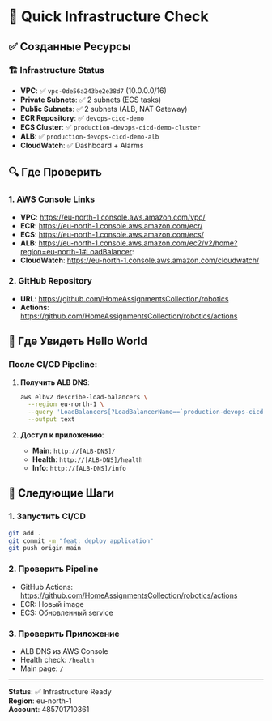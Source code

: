 # 🚀 Quick Infrastructure Check

## ✅ Созданные Ресурсы

### 🏗️ Infrastructure Status
- **VPC**: ✅ `vpc-0de56a243be2e38d7` (10.0.0.0/16)
- **Private Subnets**: ✅ 2 subnets (ECS tasks)
- **Public Subnets**: ✅ 2 subnets (ALB, NAT Gateway)
- **ECR Repository**: ✅ `devops-cicd-demo`
- **ECS Cluster**: ✅ `production-devops-cicd-demo-cluster`
- **ALB**: ✅ `production-devops-cicd-demo-alb`
- **CloudWatch**: ✅ Dashboard + Alarms

## 🔍 Где Проверить

### 1. AWS Console Links
- **VPC**: https://eu-north-1.console.aws.amazon.com/vpc/
- **ECR**: https://eu-north-1.console.aws.amazon.com/ecr/
- **ECS**: https://eu-north-1.console.aws.amazon.com/ecs/
- **ALB**: https://eu-north-1.console.aws.amazon.com/ec2/v2/home?region=eu-north-1#LoadBalancer:
- **CloudWatch**: https://eu-north-1.console.aws.amazon.com/cloudwatch/

### 2. GitHub Repository
- **URL**: https://github.com/HomeAssignmentsCollection/robotics
- **Actions**: https://github.com/HomeAssignmentsCollection/robotics/actions

## 🎯 Где Увидеть Hello World

### После CI/CD Pipeline:
1. **Получить ALB DNS**:
   ```bash
   aws elbv2 describe-load-balancers \
     --region eu-north-1 \
     --query 'LoadBalancers[?LoadBalancerName==`production-devops-cicd-demo-alb`].DNSName' \
     --output text
   ```

2. **Доступ к приложению**:
   - **Main**: `http://[ALB-DNS]/`
   - **Health**: `http://[ALB-DNS]/health`
   - **Info**: `http://[ALB-DNS]/info`

## 🚀 Следующие Шаги

### 1. Запустить CI/CD
```bash
git add .
git commit -m "feat: deploy application"
git push origin main
```

### 2. Проверить Pipeline
- GitHub Actions: https://github.com/HomeAssignmentsCollection/robotics/actions
- ECR: Новый image
- ECS: Обновленный service

### 3. Проверить Приложение
- ALB DNS из AWS Console
- Health check: `/health`
- Main page: `/`

---

**Status**: ✅ Infrastructure Ready  
**Region**: eu-north-1  
**Account**: 485701710361 